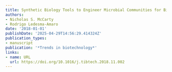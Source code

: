 ```yaml
---
title: Synthetic Biology Tools to Engineer Microbial Communities for Biotechnology
authors:
- Nicholas S. McCarty
- Rodrigo Ledesma‐Amaro
date: '2018-01-01'
publishDate: '2025-04-29T14:56:29.414324Z'
publication_types:
- manuscript
publication: '*Trends in biotechnology*'
links:
- name: URL
  url: https://doi.org/10.1016/j.tibtech.2018.11.002
---
```

